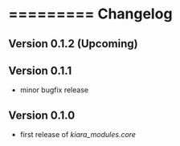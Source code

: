 =========
Changelog
=========

## Version 0.1.2 (Upcoming)


## Version 0.1.1

- minor bugfix release

## Version 0.1.0

- first release of *kiara_modules.core*
